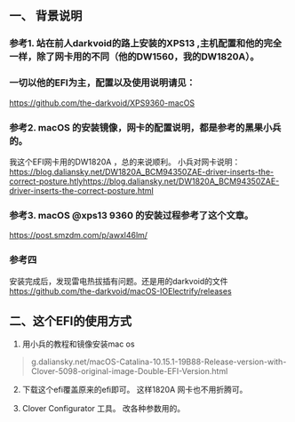 





## 一、  背景说明

### 参考1.  站在前人darkvoid的路上安装的XPS13 ,主机配置和他的完全一样，除了网卡用的不同（他的DW1560，我的DW1820A）。

### 一切以他的EFI为主，配置以及使用说明请见：
https://github.com/the-darkvoid/XPS9360-macOS



### 参考2. macOS 的安装镜像，网卡的配置说明，都是参考的黑果小兵的。

我这个EFI网卡用的DW1820A  ，总的来说顺利。
小兵对网卡说明：
https://blog.daliansky.net/DW1820A_BCM94350ZAE-driver-inserts-the-correct-posture.htlyhttps://blog.daliansky.net/DW1820A_BCM94350ZAE-driver-inserts-the-correct-posture.html

### 参考3. macOS @xps13 9360 的安装过程参考了这个文章。

https://post.smzdm.com/p/awxl46lm/

### 参考四
安装完成后，发现雷电热拔插有问题。还是用的darkvoid的文件
https://github.com/the-darkvoid/macOS-IOElectrify/releases


## 二、这个EFI的使用方式

1. 用小兵的教程和镜像安装mac os
> g.daliansky.net/macOS-Catalina-10.15.1-19B88-Release-version-with-Clover-5098-original-image-Double-EFI-Version.html

2. 下载这个efi覆盖原来的efi即可。
   这样1820A 网卡也不用折腾可。
   
3.   Clover Configurator  工具。 改各种参数用的。



